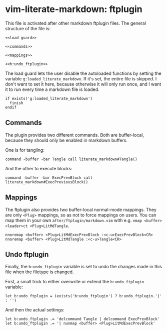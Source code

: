 <!-- :Tangle(vim) ../after/ftplugin/markdown.vim -->
# vim-literate-markdown: ftplugin
This file is activated after other markdown ftplugin files.
The general structure of the file is:

<!-- :Tangle(vim) <^> -->
```vim
<<load guard>>

<<commands>>

<<mappings>>

<<b:undo_ftplugin>>
```

The load guard lets the user disable the autoloaded functions by setting the variable `g:loaded_literate_markdown`.
If it's set, the entire file is skipped.
I don't want to set it here, because otherwise it will only run once, and I want it to run every time a markdown file is loaded.

<!-- :Tangle(vim) <load guard> -->
```vim
if exists('g:loaded_literate_markdown')
  finish
endif
```

## Commands
The plugin provides two different commands.
Both are buffer-local, because they should only be enabled in markdown buffers.

One is for tangling:

<!-- :Tangle(vim) <commands> -->
```vim
command -buffer -bar Tangle call literate_markdown#Tangle()
```

And the other to execute blocks:

<!-- :Tangle(vim) <commands>+ -->
```vim
command -buffer -bar ExecPrevBlock call literate_markdown#ExecPreviousBlock()
```

## Mappings
The ftplugin also provides two buffer-local normal-mode mappings.
They are only `<Plug>` mappings, so as not to force mappings on users.
You can map them in your own `after/ftplugin/markdown.vim` with e.g. `nmap <buffer> <leader>ct <Plug>LitMdTangle`.

<!-- :Tangle(vim) <mappings> -->
```vim
nnoremap <buffer> <Plug>LitMdExecPrevBlock :<c-u>ExecPrevBlock<CR>
nnoremap <buffer> <Plug>LitMdTangle :<c-u>Tangle<CR>
```

## Undo ftplugin
Finally, the `b:undo_ftplugin` variable is set to undo the changes made in this file when the filetype is changed.

First, a small trick to either overwrite or extend the `b:undo_ftplugin` variable:

<!-- :Tangle(vim) <b:undo_ftplugin> -->
```vim
let b:undo_ftplugin = (exists('b:undo_ftplugin') ? b:undo_ftplugin.'|' : '')
```

And then the actual settings:

<!-- :Tangle(vim) <b:undo_ftplugin>+ -->
```vim
let b:undo_ftplugin .= 'delcommand Tangle | delcommand ExecPrevBlock'
let b:undo_ftplugin .= '| nunmap <buffer> <Plug>LitMdExecPrevBlock'
```
